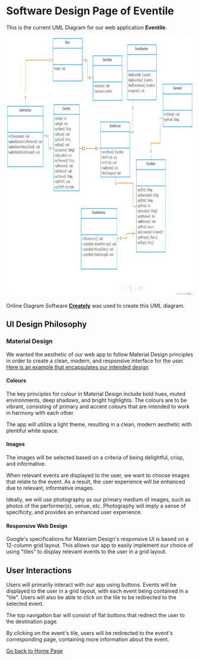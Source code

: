 # Software Design Page of Eventile

This is the current UML Diagram for our web application **Eventile**.

<img src="Images/Eventile UML.png" alt="UML Diagram" style="width:1000px; height:700px;">

Online Diagram Software [**Creately**](https://creately.com/) was used to create this UML diagram.


## UI Design Philosophy

### Material Design

We wanted the aesthetic of our web app to follow Material Design principles in order to create a clean, modern, and responsive interface for the user. [Here is an example that encapsulates our intended design](http://materializecss.com/images/showcase/adbeus.png)

#### Colours

The key principles for colour in Material Design include bold hues, muted environments, deep shadows, and bright highlights. The colours are to be vibrant, consisting of primary and accent colours that are intended to work in harmony with each other. 

The app will utilize a light theme, resulting in a clean, modern aesthetic with plentiful white space. 

#### Images

The images will be selected based on a criteria of being delightful, crisp, and informative. 

When relevant events are displayed to the user, we want to choose images that relate to the event. As a result, the user experience will be enhanced due to relevant, informative images. 

Ideally, we will use photography as our primary medium of images, such as photos of the performer(s), venue, etc. Photography will imply a sense of specificity, and provides an enhanced user experience. 

#### Responsive Web Design

Google's specifications for Materiam Design's responsive UI is based on a 12-column grid layout. This allows our app to easily implement our choice of using "tiles" to display relevant events to the user in a grid layout. 

## User Interactions

Users will primarily interact with our app using buttons. Events will be displayed to the user in a grid layout, with each event being contained in a "tile". Users will also be able to click on the tile to be redirected to the selected event. 

The top navigation bar will consist of flat buttons that redirect the user to the destination page. 

By clicking on the event's tile, users will be redirected to the event's corresponding page, containing more information about the event. 




[Go back to Home Page](../README.md)

